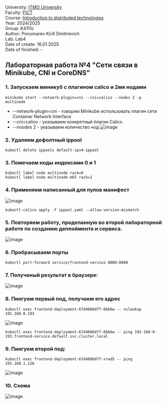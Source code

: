 University: [ITMO University](https://itmo.ru/ru/) \
Faculty: [FICT](https://fict.itmo.ru) \
Course: [Introduction to distributed technologies](https://github.com/itmo-ict-faculty/introduction-to-distributed-technologies) \
Year: 2024/2025 \
Group: K4111c \
Author: Ponomarev Kirill Dmitrievich \
Lab: Lab4 \
Date of create: 16.01.2025 \
Date of finished: -


## Лабораторная работа №4 "Сети связи в Minikube, CNI и CoreDNS"

### 1. Запускаем миникуб с плагином calico и 2мя нодами
```
minikube start --network-plugin=cni --cni=calico --nodes 2 -p multinode
```
 - --network-plugin=cni - говорим Minikube использовать плагин сети Container Network Interface
 - --cni=calico - указываем конкретный плагин Calico
 - --noodes 2 - указываем количество нод
![image](https://github.com/user-attachments/assets/086e0d87-48dd-4fab-8b90-193c3e6a1865)


### 2. Удаляем дефолтный ippool
```
kubectl delete ippools default-ipv4-ippool
```

### 3. Помечаем ноды индексами 0 и 1
```
kubectl label node multinode rack=0
kubectl label node multinode-m02 rack=1
```
### 4. Применяем написанный для пулов манифест
![image](https://github.com/user-attachments/assets/2bb62756-4a65-4897-8c67-4f1169dbf221)

```
kubectl-calico apply -f ippool.yaml --allow-version-mismatch
```

### 5. Повторяем работу, проделанную во второй лабораторной работе по созданию деплоймента и сервиса.

![image](https://github.com/user-attachments/assets/c82870f7-bd41-4e9a-ab65-5524b88dca82)

### 6. Пробрасываем порты
```
kubectl port-forward service/frontend-service 8080:8080
```

### 7. Полученый результат в браузере:

![image](https://github.com/user-attachments/assets/5b3e7384-cb45-4d87-942f-285807730b46)


### 8. Пингуем первый под, получаем его адрес
```
kubectl exec frontend-deployment-67d4686d7f-6bb6w -- nslookup 192.168.0.193
```

![image](https://github.com/user-attachments/assets/e885c70f-dd39-4f68-84b1-fceb187a8706)

```
kubectl exec frontend-deployment-67d4686d7f-6bb6w -- ping 192-168-0-193.frontend-service.default.svc.cluster.local
```

### 9. Пингуем второй под:
```
kubectl exec frontend-deployment-67d4686d7f-xrwd5 -- ping 192.168.1.128
```
![image](https://github.com/user-attachments/assets/0255e450-6cc7-467d-ab51-0bbbc659724b)

### 10. Схема

![image](https://github.com/user-attachments/assets/b9d3e97b-202f-4c7c-ae2c-fffa35a051e1)

